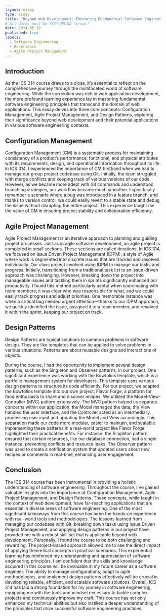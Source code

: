 ```yaml
---
layout: essay
type: essay
title: "Beyond Web Development: Embracing Fundamental Software Engineering Concepts"
# All dates must be YYYY-MM-DD format!
date: 2024-05-10
published: true
labels:
  - Software Engineering
  - Experience
  - Agile Project Management
---
```


## Introduction
As the ICS 314 course draws to a close, it’s essential to reflect on the comprehensive journey through the multifaceted world of software engineering. While the curriculum was rich in web application development, the more profound learning experience lay in mastering fundamental software engineering principles that transcend the domain of web applications. This essay delves into three core concepts: Configuration Management, Agile Project Management, and Design Patterns, exploring their significance beyond web development and their potential applications in various software engineering contexts.


## Configuration Management
Configuration Management (CM) is a systematic process for maintaining consistency of a product’s performance, functional, and physical attributes with its requirements, design, and operational information throughout its life. In ICS 314, I experienced the importance of CM firsthand when we had to manage our group project codebase using Git. Initially, the team struggled with merge conflicts and keeping track of various versions of our code. However, as we became more adept with Git commands and understood branching strategies, our workflow became much smoother. I specifically remember a scenario where a bug was introduced in a feature branch, and thanks to version control, we could easily revert to a stable state and debug the issue without disrupting the entire project. This experience taught me the value of CM in ensuring project stability and collaboration efficiency.


## Agile Project Management
Agile Project Management is an iterative approach to planning and guiding project processes. Just as in agile software development, an agile project is completed in small sections. These sections are called iterations. In ICS 314, we focused on Issue Driven Project Management (IDPM), a style of Agile where work is segmented into discrete issues that are tracked and resolved individually. Our class project involved using IDPM to manage our tasks and progress. Initially, transitioning from a traditional task list to an issue-driven approach was challenging. However, breaking down the project into manageable issues and tackling them in sprints significantly enhanced our productivity. I found this method particularly useful when coordinating with team members; it was clear who was responsible for what, and we could easily track progress and adjust priorities. One memorable instance was when a critical bug needed urgent attention—thanks to our IDPM approach, we quickly identified the issue, assigned it to a team member, and resolved it within the sprint, keeping our project on track.

## Design Patterns
Design Patterns are typical solutions to common problems in software design. They are like templates that can be applied to solve problems in various situations. Patterns are about reusable designs and interactions of objects.

During the course, I had the opportunity to implement several design patterns, such as the Singleton and Observer patterns, in our project. One significant experience was working with the Bowfolios template, which is a portfolio management system for developers. This template uses various design patterns to structure its code efficiently.
For our project, we adapted the Bowfolios template into our own project, Flavor Forge, a platform for food enthusiasts to share and discover recipes. We utilized the Model-View-Controller (MVC) pattern extensively. The MVC pattern helped us separate concerns within our application: the Model managed the data, the View handled the user interface, and the Controller acted as an intermediary, processing user input and updating the Model and View accordingly. This separation made our code more modular, easier to maintain, and scalable.
Implementing these patterns in a real-world project like Flavor Forge highlighted their practical benefits. For instance, the Singleton pattern ensured that certain resources, like our database connection, had a single instance, preventing conflicts and resource leaks. The Observer pattern was used to create a notification system that updated users about new recipes or comments in real-time, enhancing user engagement.


## Conclusion
The ICS 314 course has been instrumental in providing a holistic understanding of software engineering. Throughout the course, I've gained valuable insights into the importance of Configuration Management, Agile Project Management, and Design Patterns. These concepts, while taught in the context of web development, have far-reaching applications that are essential in diverse areas of software engineering.
One of the most significant takeaways from this course has been the hands-on experience with real-world tools and methodologies. The lessons learned from managing our codebase with Git, breaking down tasks using Issue Driven Project Management, and applying design patterns in our project have provided me with a robust skill set that is applicable beyond web development.
Personally, I found the course to be both challenging and rewarding. The project-based approach allowed me to see the direct impact of applying theoretical concepts in practical scenarios. This experiential learning has reinforced my understanding and appreciation of software engineering principles. I am confident that the skills and knowledge acquired in this course will be invaluable in my future career as a software engineer. The ability to manage configurations, adapt to agile methodologies, and implement design patterns effectively will be crucial in developing reliable, efficient, and scalable software solutions.
Overall, ICS 314 has laid a strong foundation for my journey in software engineering, equipping me with the tools and mindset necessary to tackle complex projects and continuously improve my craft. This course has not only enhanced my technical abilities but also instilled a deeper understanding of the principles that drive successful software engineering practices.
